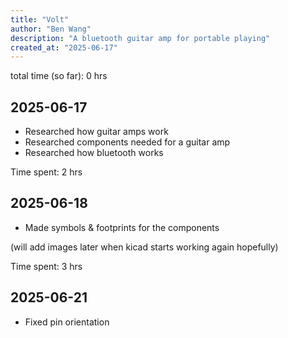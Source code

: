 ```yaml
---
title: "Volt"
author: "Ben Wang"
description: "A bluetooth guitar amp for portable playing"
created_at: "2025-06-17"
---
```


total time (so far): 0 hrs

## 2025-06-17
- Researched how guitar amps work
- Researched components needed for a guitar amp
- Researched how bluetooth works

Time spent: 2 hrs

## 2025-06-18
- Made symbols & footprints for the components

(will add images later when kicad starts working again hopefully)

Time spent: 3 hrs

## 2025-06-21
- Fixed pin orientation
